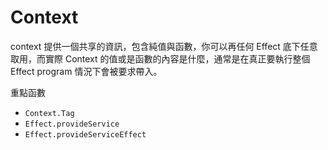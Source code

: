 # Context

context 提供一個共享的資訊，包含純值與函數，你可以再任何 Effect 底下任意取用，而實際 Context 的值或是函數的內容是什麼，通常是在真正要執行整個 Effect program 情況下會被要求帶入。

重點函數

- `Context.Tag`
- `Effect.provideService`
- `Effect.provideServiceEffect`
